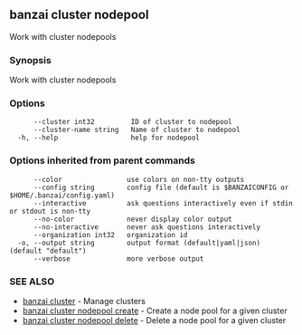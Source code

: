 ## banzai cluster nodepool

Work with cluster nodepools

### Synopsis

Work with cluster nodepools

### Options

```
      --cluster int32         ID of cluster to nodepool
      --cluster-name string   Name of cluster to nodepool
  -h, --help                  help for nodepool
```

### Options inherited from parent commands

```
      --color                use colors on non-tty outputs
      --config string        config file (default is $BANZAICONFIG or $HOME/.banzai/config.yaml)
      --interactive          ask questions interactively even if stdin or stdout is non-tty
      --no-color             never display color output
      --no-interactive       never ask questions interactively
      --organization int32   organization id
  -o, --output string        output format (default|yaml|json) (default "default")
      --verbose              more verbose output
```

### SEE ALSO

* [banzai cluster](banzai_cluster.md)	 - Manage clusters
* [banzai cluster nodepool create](banzai_cluster_nodepool_create.md)	 - Create a node pool for a given cluster
* [banzai cluster nodepool delete](banzai_cluster_nodepool_delete.md)	 - Delete a node pool for a given cluster

